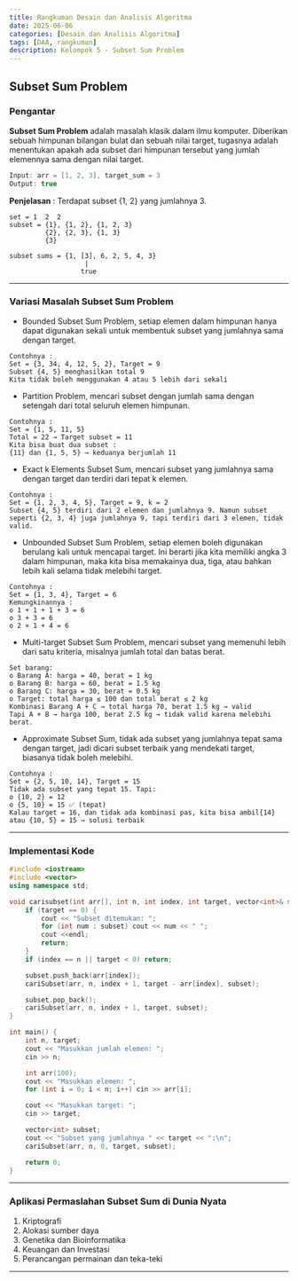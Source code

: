 ```yaml
---
title: Rangkuman Desain dan Analisis Algoritma
date: 2025-06-06
categories: [Desain dan Analisis Algoritma]
tags: [DAA, rangkuman]
description: Kelompok 5 - Subset Sum Problem
---
```


## Subset Sum Problem

### Pengantar
**Subset Sum Problem** adalah masalah klasik dalam ilmu komputer. Diberikan sebuah himpunan bilangan bulat dan sebuah nilai target, tugasnya adalah menentukan apakah ada subset dari himpunan tersebut yang jumlah elemennya sama dengan nilai target.

```cpp 
Input: arr = [1, 2, 3], target_sum = 3
Output: true
```

**Penjelasan** : Terdapat subset {1, 2} yang jumlahnya 3.

```plaintext
set = 1  2  2
subset = {1}, {1, 2}, {1, 2, 3}
         {2}, {2, 3}, {1, 3}
         {3}
```

```plaintext
subset sums = {1, [3], 6, 2, 5, 4, 3}
                   |
                  true
```

---

### Variasi Masalah Subset Sum Problem
- Bounded Subset Sum Problem, setiap elemen dalam himpunan hanya dapat digunakan sekali untuk membentuk subset yang jumlahnya sama dengan target. 

```plaintext
Contohnya :
Set = {3, 34, 4, 12, 5, 2}, Target = 9
Subset {4, 5} menghasilkan total 9
Kita tidak boleh menggunakan 4 atau 5 lebih dari sekali
```

- Partition Problem, mencari subset dengan jumlah sama dengan setengah dari total seluruh elemen himpunan.

```plaintext
Contohnya :
Set = {1, 5, 11, 5}
Total = 22 → Target subset = 11
Kita bisa buat dua subset :
{11} dan {1, 5, 5} → keduanya berjumlah 11
```

- Exact k Elements Subset Sum, mencari subset yang jumlahnya sama dengan target dan terdiri dari tepat k elemen. 

```plaintext
Contohnya :
Set = {1, 2, 3, 4, 5}, Target = 9, k = 2
Subset {4, 5} terdiri dari 2 elemen dan jumlahnya 9. Namun subset seperti {2, 3, 4} juga jumlahnya 9, tapi terdiri dari 3 elemen, tidak valid. 
```

- Unbounded Subset Sum Problem, setiap elemen boleh digunakan berulang kali untuk mencapai target. Ini berarti jika kita memiliki angka 3 dalam himpunan, maka kita bisa memakainya dua, tiga, atau bahkan lebih kali selama tidak melebihi target.

```plaintext
Contohnya :
Set = {1, 3, 4}, Target = 6
Kemungkinannya :
o 1 + 1 + 1 + 3 = 6
o 3 + 3 = 6
o 2 × 1 + 4 = 6
```

- Multi-target Subset Sum Problem, mencari subset yang memenuhi lebih dari satu kriteria, misalnya jumlah total dan batas berat. 

```plaintext
Set barang:
o Barang A: harga = 40, berat = 1 kg
o Barang B: harga = 60, berat = 1.5 kg
o Barang C: harga = 30, berat = 0.5 kg
o Target: total harga ≤ 100 dan total berat ≤ 2 kg
Kombinasi Barang A + C → total harga 70, berat 1.5 kg → valid
Tapi A + B → harga 100, berat 2.5 kg → tidak valid karena melebihi berat. 
```

- Approximate Subset Sum, tidak ada subset yang jumlahnya tepat sama dengan target, jadi dicari subset terbaik yang mendekati target, biasanya tidak boleh melebihi.

```plaintext
Contohnya :
Set = {2, 5, 10, 14}, Target = 15
Tidak ada subset yang tepat 15. Tapi:
o {10, 2} = 12
o {5, 10} = 15 ✅ (tepat)
Kalau target = 16, dan tidak ada kombinasi pas, kita bisa ambil{14} atau {10, 5} = 15 → solusi terbaik
```

---

### Implementasi Kode

```cpp
#include <iostream>
#include <vector>
using namespace std;

void carisubset(int arr[], int n, int index, int target, vector<int>& subset) {
    if (target == 0) {
        cout << "Subset ditemukan: ";
        for (int num : subset) cout << num << " ";
        cout <<endl;
        return;
    }
    if (index == n || target < 0) return;

    subset.push_back(arr[index]);
    cariSubset(arr, n, index + 1, target - arr[index], subset);

    subset.pop_back();
    cariSubset(arr, n, index + 1, target, subset);
}

int main() {
    int n, target;
    cout << "Masukkan jumlah elemen: ";
    cin >> n;

    int arr(100);
    cout << "Masukkan elemen: ";
    for (int i = 0; i < n; i++) cin >> arr[i];

    cout << "Masukkan target: ";
    cin >> target;

    vector<int> subset;
    cout << "Subset yang jumlahnya " << target << ":\n";
    cariSubset(arr, n, 0, target, subset);

    return 0;
}

```

---

### Aplikasi Permaslahan Subset Sum di Dunia Nyata
1. Kriptografi
2. Alokasi sumber daya
3. Genetika dan Bioinformatika
4. Keuangan dan Investasi
5. Perancangan permainan dan teka-teki

---